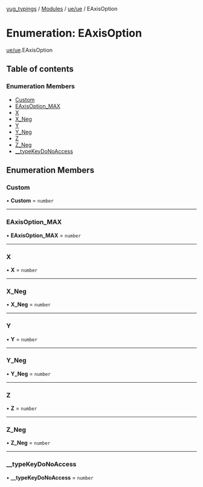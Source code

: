 [yug_typings](../README.md) / [Modules](../modules.md) / [ue/ue](../modules/ue_ue.md) / EAxisOption

# Enumeration: EAxisOption

[ue/ue](../modules/ue_ue.md).EAxisOption

## Table of contents

### Enumeration Members

- [Custom](ue_ue.EAxisOption.md#custom)
- [EAxisOption\_MAX](ue_ue.EAxisOption.md#eaxisoption_max)
- [X](ue_ue.EAxisOption.md#x)
- [X\_Neg](ue_ue.EAxisOption.md#x_neg)
- [Y](ue_ue.EAxisOption.md#y)
- [Y\_Neg](ue_ue.EAxisOption.md#y_neg)
- [Z](ue_ue.EAxisOption.md#z)
- [Z\_Neg](ue_ue.EAxisOption.md#z_neg)
- [\_\_typeKeyDoNoAccess](ue_ue.EAxisOption.md#__typekeydonoaccess)

## Enumeration Members

### Custom

• **Custom** = `number`

___

### EAxisOption\_MAX

• **EAxisOption\_MAX** = `number`

___

### X

• **X** = `number`

___

### X\_Neg

• **X\_Neg** = `number`

___

### Y

• **Y** = `number`

___

### Y\_Neg

• **Y\_Neg** = `number`

___

### Z

• **Z** = `number`

___

### Z\_Neg

• **Z\_Neg** = `number`

___

### \_\_typeKeyDoNoAccess

• **\_\_typeKeyDoNoAccess** = `number`
